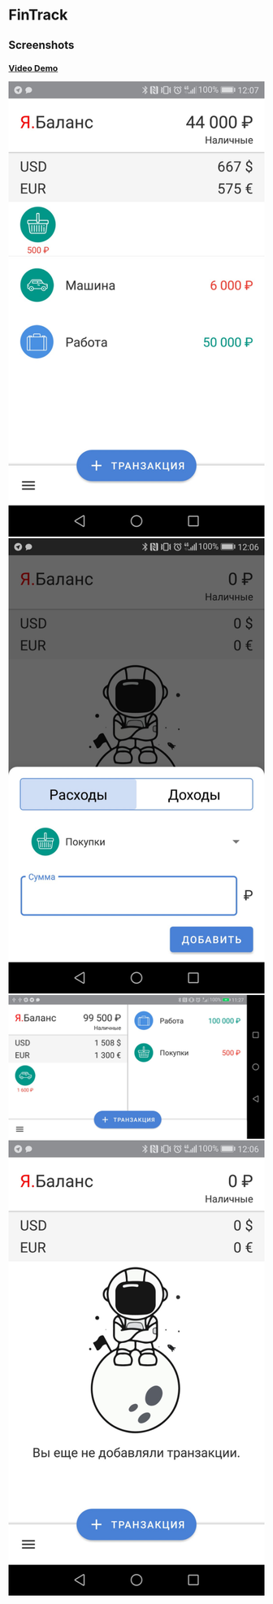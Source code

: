 # FinTrack

## Screenshots
### [Video Demo](https://drive.google.com/open?id=1f8J_EjPZkumLCcRJu-3mq7nxchYa2Ged)
![](https://github.com/sorokinDev/FinTrack/blob/master/FinTrack_1.jpg)
![](https://github.com/sorokinDev/FinTrack/blob/master/FinTrack_add.jpg)
![](https://github.com/sorokinDev/FinTrack/blob/master/FinTrack_landscape.jpg)
![](https://github.com/sorokinDev/FinTrack/blob/master/FinTrack_no_trans.jpg)
